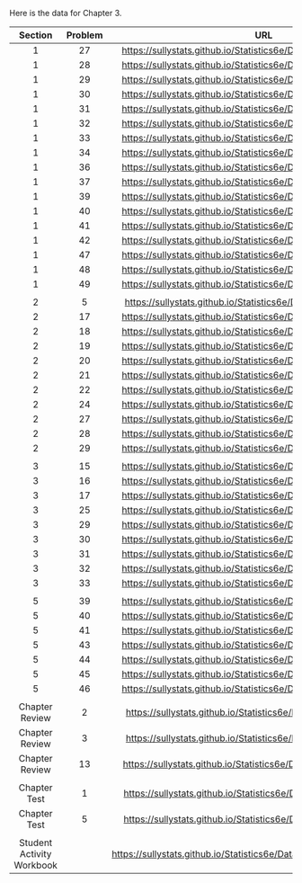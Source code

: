 Here is the data for Chapter 3. 

|Section|Problem|URL|
|:---:|:---:|:---:|
|1|27|<a>https://sullystats.github.io/Statistics6e/Data/Chapter4/4_1_27.CSV</a><br/>|
|1|28|<a>https://sullystats.github.io/Statistics6e/Data/Chapter4/4_1_28.CSV</a><br/>|
|1|29|<a>https://sullystats.github.io/Statistics6e/Data/Chapter4/4_1_29.CSV</a><br/>|
|1|30|<a>https://sullystats.github.io/Statistics6e/Data/Chapter4/4_1_30.CSV</a><br/>|
|1|31|<a>https://sullystats.github.io/Statistics6e/Data/Chapter4/4_1_31.CSV</a><br/>|
|1|32|<a>https://sullystats.github.io/Statistics6e/Data/Chapter4/4_1_32.CSV</a><br/>|
|1|33|<a>https://sullystats.github.io/Statistics6e/Data/Chapter4/4_1_33.CSV</a><br/>|
|1|34|<a>https://sullystats.github.io/Statistics6e/Data/Chapter4/4_1_34.CSV</a><br/>|
|1|36|<a>https://sullystats.github.io/Statistics6e/Data/Chapter4/4_1_36.CSV</a><br/>|
|1|37|<a>https://sullystats.github.io/Statistics6e/Data/Chapter4/4_1_37.CSV</a><br/>|
|1|39|<a>https://sullystats.github.io/Statistics6e/Data/Chapter4/4_1_39.CSV</a><br/>|
|1|40|<a>https://sullystats.github.io/Statistics6e/Data/Chapter4/4_1_40.CSV</a><br/>|
|1|41|<a>https://sullystats.github.io/Statistics6e/Data/Chapter4/4_1_41.CSV</a><br/>|
|1|42|<a>https://sullystats.github.io/Statistics6e/Data/Chapter4/4_1_42.CSV</a><br/>|
|1|47|<a>https://sullystats.github.io/Statistics6e/Data/Chapter4/4_1_47.CSV</a><br/>|
|1|48|<a>https://sullystats.github.io/Statistics6e/Data/Chapter4/4_1_48.CSV</a><br/>|
|1|49|<a>https://sullystats.github.io/Statistics6e/Data/Chapter4/4_1_49.CSV</a><br/>|
| | |
|2|5|<a>https://sullystats.github.io/Statistics6e/Data/Chapter4/4_2_5.CSV</a><br/>|
|2|17|<a>https://sullystats.github.io/Statistics6e/Data/Chapter4/4_2_17.CSV</a><br/>|
|2|18|<a>https://sullystats.github.io/Statistics6e/Data/Chapter4/4_2_18.CSV</a><br/>|
|2|19|<a>https://sullystats.github.io/Statistics6e/Data/Chapter4/4_2_19.CSV</a><br/>|
|2|20|<a>https://sullystats.github.io/Statistics6e/Data/Chapter4/4_2_20.CSV</a><br/>|
|2|21|<a>https://sullystats.github.io/Statistics6e/Data/Chapter4/4_2_21.CSV</a><br/>|
|2|22|<a>https://sullystats.github.io/Statistics6e/Data/Chapter4/4_2_22.CSV</a><br/>|
|2|24|<a>https://sullystats.github.io/Statistics6e/Data/Chapter4/4_2_24.CSV</a><br/>|
|2|27|<a>https://sullystats.github.io/Statistics6e/Data/Chapter4/4_2_27.CSV</a><br/>|
|2|28|<a>https://sullystats.github.io/Statistics6e/Data/Chapter4/4_2_28.CSV</a><br/>|
|2|29|<a>https://sullystats.github.io/Statistics6e/Data/Chapter4/4_2_29.CSV</a><br/>|
| | |
|3|15|<a>https://sullystats.github.io/Statistics6e/Data/Chapter4/4_3_15.CSV</a><br/>|
|3|16|<a>https://sullystats.github.io/Statistics6e/Data/Chapter4/4_3_16.CSV</a><br/>|
|3|17|<a>https://sullystats.github.io/Statistics6e/Data/Chapter4/4_3_17.CSV</a><br/>|
|3|25|<a>https://sullystats.github.io/Statistics6e/Data/Chapter4/4_3_25.CSV</a><br/>|
|3|29|<a>https://sullystats.github.io/Statistics6e/Data/Chapter4/4_3_29.CSV</a><br/>|
|3|30|<a>https://sullystats.github.io/Statistics6e/Data/Chapter4/4_3_30.CSV</a><br/>|
|3|31|<a>https://sullystats.github.io/Statistics6e/Data/Chapter4/4_3_31.CSV</a><br/>|
|3|32|<a>https://sullystats.github.io/Statistics6e/Data/Chapter4/4_3_32.CSV</a><br/>|
|3|33|<a>https://sullystats.github.io/Statistics6e/Data/Chapter4/4_3_33.CSV</a><br/>|
| | |
|5|39|<a>https://sullystats.github.io/Statistics6e/Data/Chapter4/4_5_39.CSV</a><br/>|
|5|40|<a>https://sullystats.github.io/Statistics6e/Data/Chapter4/4_5_40.CSV</a><br/>|
|5|41|<a>https://sullystats.github.io/Statistics6e/Data/Chapter4/4_5_41.CSV</a><br/>|
|5|43|<a>https://sullystats.github.io/Statistics6e/Data/Chapter4/4_5_43.CSV</a><br/>|
|5|44|<a>https://sullystats.github.io/Statistics6e/Data/Chapter4/4_5_44.CSV</a><br/>|
|5|45|<a>https://sullystats.github.io/Statistics6e/Data/Chapter4/4_5_45.CSV</a><br/>|
|5|46|<a>https://sullystats.github.io/Statistics6e/Data/Chapter4/4_5_46.CSV</a><br/>|
| | |
|Chapter Review|2|<a>https://sullystats.github.io/Statistics6e/Data/Chapter4/4_r_2.CSV</a><br/>|
|Chapter Review|3|<a>https://sullystats.github.io/Statistics6e/Data/Chapter4/4_r_3.CSV</a><br/>|
|Chapter Review|13|<a>https://sullystats.github.io/Statistics6e/Data/Chapter4/4_r_13.CSV</a><br/>|
| | |
|Chapter Test|1|<a>https://sullystats.github.io/Statistics6e/Data/Chapter4/4_ct_1.CSV</a><br/>|
|Chapter Test|5|<a>https://sullystats.github.io/Statistics6e/Data/Chapter4/4_ct_5.CSV</a><br/>|
| | |
|Student Activity Workbook| |<a>https://sullystats.github.io/Statistics6e/Data/Chapter4/Galton_Data.CSV</a><br/>|
